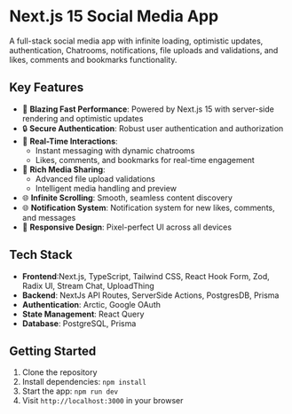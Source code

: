 # Next.js 15 Social Media App

A full-stack social media app with infinite loading, optimistic updates, authentication, Chatrooms, notifications, file uploads and validations, and likes, comments and bookmarks functionality.

## Key Features

- 🚀 **Blazing Fast Performance**: Powered by Next.js 15 with server-side rendering and optimistic updates
- 🔒 **Secure Authentication**: Robust user authentication and authorization
- 💬 **Real-Time Interactions**:
  - Instant messaging with dynamic chatrooms
  - Likes, comments, and bookmarks for real-time engagement
- 📸 **Rich Media Sharing**:
  - Advanced file upload validations
  - Intelligent media handling and preview
- 🌐 **Infinite Scrolling**: Smooth, seamless content discovery
- 🌐 **Notification System**: Notification system for new likes, comments, and messages
- 🎨 **Responsive Design**: Pixel-perfect UI across all devices

## Tech Stack

- **Frontend**:Next.js, TypeScript, Tailwind CSS, React Hook Form, Zod, Radix UI, Stream Chat, UploadThing
- **Backend**: NextJs API Routes, ServerSide Actions, PostgresDB, Prisma
- **Authentication**: Arctic, Google OAuth
- **State Management**: React Query
- **Database**: PostgreSQL, Prisma

## Getting Started

1. Clone the repository
2. Install dependencies: `npm install`
3. Start the app: `npm run dev`
4. Visit `http://localhost:3000` in your browser

